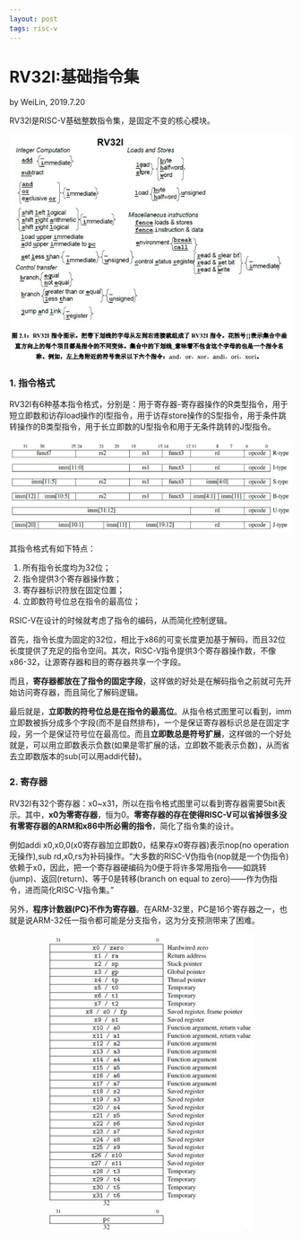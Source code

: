 ```yaml
---
layout: post
tags: risc-v
---
```


# RV32I:基础指令集
by WeiLin, 2019.7.20

RV32I是RISC-V基础整数指令集，是固定不变的核心模块。
<center><img src="image/RV32I1.jpg"></center>

### 1. 指令格式

RV32I有6种基本指令格式，分别是：用于寄存器-寄存器操作的R类型指令，用于短立即数和访存load操作的I型指令，用于访存store操作的S型指令，用于条件跳转操作的B类型指令，用于长立即数的U型指令和用于无条件跳转的J型指令。

<center><img src="image/RV32I2.jpg"></center>

其指令格式有如下特点：
1. 所有指令长度均为32位；
2. 指令提供3个寄存器操作数；
3. 寄存器标识符放在固定位置；
4. 立即数符号位总在指令的最高位；

RSIC-V在设计的时候就考虑了指令的编码，从而简化控制逻辑。

首先，指令长度为固定的32位，相比于x86的可变长度更加基于解码，而且32位长度提供了充足的指令空间。其次，RISC-V指令提供3个寄存器操作数，不像x86-32，让源寄存器和目的寄存器共享一个字段。

而且，**寄存器都放在了指令的固定字段**，这样做的好处是在解码指令之前就可先开始访问寄存器，而且简化了解码逻辑。

最后就是，**立即数的符号位总是在指令的最高位**。从指令格式图里可以看到，imm立即数被拆分成多个字段(而不是自然排布)，一个是保证寄存器标识总是在固定字段，另一个是保证符号位在最高位。而且**立即数总是符号扩展**，这样做的一个好处就是，可以用立即数表示负数(如果是零扩展的话，立即数不能表示负数)，从而省去立即数版本的sub(可以用addi代替)。

### 2. 寄存器
RV32I有32个寄存器：x0~x31，所以在指令格式图里可以看到寄存器需要5bit表示。其中，**x0为零寄存器**，恒为0。**零寄存器的存在使得RISC-V可以省掉很多没有零寄存器的ARM和x86中所必需的指令**，简化了指令集的设计。

例如addi x0,x0,0(x0寄存器加立即数0，结果存x0寄存器)表示nop(no operation无操作),sub rd,x0,rs为补码操作。“大多数的RISC-V伪指令(nop就是一个伪指令)依赖于x0，因此，把一个寄存器硬编码为0便于将许多常用指令——如跳转(jump)、返回(return)、等于0是转移(branch on equal to zero)——作为伪指令，进而简化RISC-V指令集。”

另外，**程序计数器(PC)不作为寄存器**。在ARM-32里，PC是16个寄存器之一，也就是说ARM-32任一指令都可能是分支指令，这为分支预测带来了困难。

<center><img src="image/reg_file.jpg"></center>
